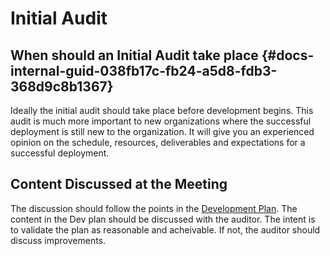 # Initial Audit

## When should an Initial Audit take place {#docs-internal-guid-038fb17c-fb24-a5d8-fdb3-368d9c8b1367}

Ideally the initial audit should take place before development begins.  This audit is much more important to new organizations where the successful deployment is still new to the organization. It will give you an experienced opinion on the schedule, resources, deliverables and expectations for a successful deployment.

## Content Discussed at the Meeting

The discussion should follow the points in the [Development Plan](development-plan.md).  The content in the Dev plan should be discussed with the auditor.  The intent is to validate the plan as reasonable and acheivable.  If not, the auditor should discuss improvements.

